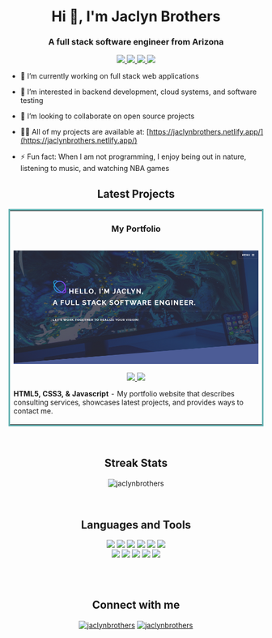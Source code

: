 <h1 align="center">Hi 👋, I'm Jaclyn Brothers</h1>
<h3 align="center">A full stack software engineer from Arizona</h3>
<p align="center">
  <a target="_blank" href="https://jaclynbrothers.netlify.app/">
    <img src="https://img.shields.io/badge/Website-243964?style=for-the-badge&logo=react&logoColor=white">
  </a>
<!--     <a target="_blank" href="#">
    <img src="https://img.shields.io/badge/Resume-3B732C?style=for-the-badge&logo=react&logoColor=white">
  </a>
  <a target="_blank" href="mailto:#">
    <img src="https://img.shields.io/badge/EMail-D14836?style=for-the-badge&logo=gmail&logoColor=white">
  </a> -->
  <a target="_blank" href="https://twitter.com/jaclynbrothers" target="_blank">
    <img src="https://img.shields.io/badge/Twitter-1DA1F2?style=for-the-badge&logo=twitter&logoColor=white"/>
  </a>
  <a target="_blank" href="https://linkedin.com/in/jaclynbrothers" target="_blank">
    <img src="https://img.shields.io/badge/linkedin-%230077B5.svg?style=for-the-badge&logo=linkedin&logoColor=white"/>
  </a>
  <a target="_blank" href="https://angel.co/u/jaclynbrothers" target="_blank">
      <img src="https://img.shields.io/badge/AngelList-%23D4D4D4.svg?style=for-the-badge&logo=AngelList&logoColor=black"/>
  </a>
</p>

- 🔭 I’m currently working on full stack web applications

- 🌱 I’m interested in backend development, cloud systems, and software testing

- 👯 I’m looking to collaborate on open source projects

- 👨‍💻 All of my projects are available at: [https://jaclynbrothers.netlify.app/](https://jaclynbrothers.netlify.app/)

- ⚡ Fun fact: When I am not programming, I enjoy being out in nature, listening to music, and watching NBA games

<h2 align="center">Latest Projects</h2>
<table bordercolor="#66b2b2">
  
  <tr>
    <td width="50%" valign="top">
      <h3 align="center">My Portfolio</h3>
        <br>
        <a target="_blank" href="https://jaclynbrothers.netlify.app/">
            <img src="https://github.com/jaclynbrothers/portfolio/blob/main/images/portfolio.png" width="100%" alt="Portfolio Layout"/>
        </a>
        <br>
        <p align="center">
          
  <a href="https://github.com/jaclynbrothers/portfolio" target="_blank">
    <img src="https://img.shields.io/badge/Code-black?style=for-the-badge&logo=github"/>
  </a>  
  <a href="https://jaclynbrothers.netlify.app/" target="_blank">
    <img src="https://img.shields.io/badge/-website-green?style=for-the-badge&color=243964"/>
  </a>
        <p><strong>HTML5, CSS3, & Javascript</strong> - My portfolio website that describes consulting services, showcases latest projects, and provides ways to contact me.</p>
    </td>
    
<!--     <td width="50%" valign="top">
      <h3 align="center">Coming Soon</h3>
        <br>
      <a target="_blank" href="#">
            <img src="#" width="100%"  alt="#">
        </a>
        <br>
        <p align="center">
          
  <a href="#" target="_blank">
    <img src="https://img.shields.io/badge/Code-black?style=for-the-badge&logo=github"/>
  </a>  
  <a href="#" target="_blank">
    <img src="https://img.shields.io/badge/-website-green?style=for-the-badge&color=4C5C96"/>
  </a>
      </p>
        <p><strong></strong> Coming Soon</p>
    </td> -->
  </tr>
  
<!--   <tr>
    <td width="50%" valign="top">
      <h3 align="center">ShawnCharles.com</h3>
      <br />
        <a target="_blank" href="https://shawncharles.com">
          <img src="images/gif4.gif" width="100%" alt="Portfolio"/>
        </a>
      <br />
        <p align="center">
  <a href="https://github.com/CharlesCreativeContent/Portfolio2021" target="_blank">
    <img src="https://img.shields.io/static/v1?label=|&message=REPO&color=23555f&style=plastic&logo=github&logo-color=white"/>
  </a>
  <a href="http://shawncharles.com" target="_blank">
    <img src="https://img.shields.io/static/v1?label=|&message=WEBSITE&color=cdf998&style=plastic&logo=wordpress&logo-color=white"/>
  </a>
      </p>
        <p><strong>HTML5, CSS3, & Javascript</strong> - My portfolio website that describes consulting services, showcases latest projects, and provides ways to contact me.</p>
    </td>
    <td width="50%" valign="top">
      <h3 align="center">Matching Cards</h3>
        <br />
        <a target="_blank" href="https://poke-matchcards.netlify.app/">
          <img src="images/gif3.gif" width="100%" alt="Matching Cards"/>
        </a>
        <br />
        <p align="center">
          
  <a href="https://github.com/CharlesCreativeContent/matching-card-game" target="_blank">
    <img src="https://img.shields.io/static/v1?label=|&message=REPO&color=23555f&style=plastic&logo=github&logo-color=white"/>
  </a>
  <a href="https://poke-matchcards.netlify.app" target="_blank">
    <img src="https://img.shields.io/static/v1?label=|&message=WEBSITE&color=cdf998&style=plastic&logo=wordpress&logo-color=white"/>
  </a>
      </p>
        <p><strong>HTML5, CSS3, & Javascript</strong> - With over 100 different cards, test your memory in these three popular trading card themes, Pokemon, Yugioh, & Magic: The Gathering!</p>
    </td>
  </tr> -->
</table>

<br>

<h2 align="center">Streak Stats</h2>
<p align="center">
  <img align="center" src="https://github-readme-streak-stats.herokuapp.com/?user=jaclynbrothers&theme=highcontrast" alt="jaclynbrothers" />
</p>
<br>

<h2 align="center">Languages and Tools</h2>
<p align="center">
    <img src="https://img.shields.io/badge/html5-%23E34F26.svg?style=for-the-badge&logo=html5&logoColor=white"/>
    <img src="https://img.shields.io/badge/css3-%231572B6.svg?style=for-the-badge&logo=css3&logoColor=white"/>
    <img src="https://img.shields.io/badge/javascript-%23323330.svg?style=for-the-badge&logo=javascript&logoColor=%23F7DF1E"/>
    <img src="https://img.shields.io/badge/react-%2320232a.svg?style=for-the-badge&logo=react&logoColor=%2361DAFB"/>
    <img src="https://img.shields.io/badge/Node.js-339933?style=for-the-badge&logo=nodedotjs&logoColor=white">
    <img src="https://img.shields.io/badge/express.js-%23404d59.svg?style=for-the-badge&logo=express&logoColor=%2361DAFB"/>
      <br>
    <img src="https://img.shields.io/badge/MongoDB-%234ea94b.svg?style=for-the-badge&logo=mongodb&logoColor=white"/>
    <img src="https://img.shields.io/badge/Postman-FF6C37?style=for-the-badge&logo=Postman&logoColor=white">
    <img src="https://img.shields.io/badge/heroku-%23430098.svg?style=for-the-badge&logo=heroku&logoColor=white"/>
    <img src="https://img.shields.io/badge/git-%23F05033.svg?style=for-the-badge&logo=git&logoColor=white"/>
    <img src="https://img.shields.io/badge/github-%23121011.svg?style=for-the-badge&logo=github&logoColor=white"/>
  
<!--     <img src="https://img.shields.io/badge/bootstrap-%23563D7C.svg?style=for-the-badge&logo=bootstrap&logoColor=white"/>
    <img src="https://img.shields.io/badge/webpack-%238DD6F9.svg?style=for-the-badge&logo=webpack&logoColor=black"/>
    <img src="https://img.shields.io/badge/WordPress-%23117AC9.svg?style=for-the-badge&logo=WordPress&logoColor=white"/>
    <img src="https://img.shields.io/badge/r-%23276DC3.svg?style=for-the-badge&logo=r&logoColor=white"> -->
</p>
<br>

<br>

<h2 align="center">Connect with me</h2>
<p align="center">
<a href="https://twitter.com/jaclynbrothers" target="blank"><img align="center" src="https://raw.githubusercontent.com/rahuldkjain/github-profile-readme-generator/master/src/images/icons/Social/twitter.svg" alt="jaclynbrothers" height="30" width="40" /></a>
<a href="https://linkedin.com/in/jaclynbrothers" target="blank"><img align="center" src="https://raw.githubusercontent.com/rahuldkjain/github-profile-readme-generator/master/src/images/icons/Social/linked-in-alt.svg" alt="jaclynbrothers" height="30" width="40" /></a>
</p>
